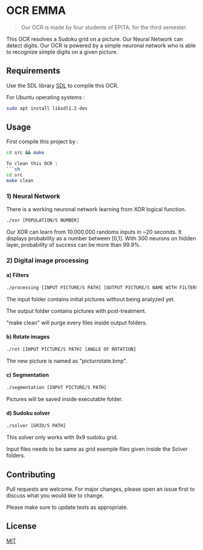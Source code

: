 # OCR EMMA
> Our OCR is made by four students of EPITA, for the third semester.

This OCR resolves a Sudoku grid on a picture. Our Neural Network can detect digits.
Our OCR is powered by a simple neuronal network who is able to recognize simple digits on a given picture.

## Requirements

Use the SDL library [SDL](https://www.libsdl.org/) to compile this OCR.

For Ubuntu operating systems :

```bash
sudo apt install libsdl1.2-dev
```

## Usage

First compile this project by :

```sh
cd src && make

To clean this OCR :
```sh
cd src
make clean
```

### 1) Neural Network
There is a working neuronal network learning from XOR logical function. 

```sh
./xor [POPULATION/S NUMBER]
```

Our XOR can learn from 10.000.000 randoms inputs in ~20 seconds. It displays probability as a number between [0,1]. With 300 neurons on hidden layer, probability of success can be more than 99.9%. 

### 2) Digital image processing
#### a) Filters
```sh
./processing [INPUT PICTURE/S PATH] [OUTPUT PICTURE/S NAME WITH FILTERS]
```
The input folder contains initial pictures without being analyzed yet.

The output folder contains pictures with post-treatment.

"make clean" will purge every files inside output folders. 

#### b) Rotate images
```sh
./rot [INPUT PICTURE/S PATH] [ANGLE OF ROTATION]
```
The new picture is named as "picturrotate.bmp".

#### c) Segmentation
```sh
./segmentation [INPUT PICTURE/S PATH]
```
Pictures will be saved inside executable folder. 

#### d) Sudoku solver
```sh
./solver [GRID/S PATH]
```
This solver only works with 9x9 sudoku grid. 

Input files needs to be same as grid exemple files given inside the Solver folders.


## Contributing
Pull requests are welcome. For major changes, please open an issue first to discuss what you would like to change.

Please make sure to update tests as appropriate.

## License
[MIT](https://choosealicense.com/licenses/mit/)
